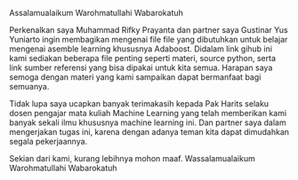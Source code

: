 Assalamualaikum Warohmatullahi Wabarokatuh

Perkenalkan saya Muhammad Rifky Prayanta dan partner saya Gustinar Yus Yuniarto ingin membagikan mengenai file file yang dibutuhkan untuk belajar mengenai asemble learning khususnya Adaboost. 
Didalam link gihub ini kami sediakan beberapa file penting seperti materi, source python, serta link sumber referensi yang bisa dipakai untuk kita semua. 
Harapan saya semoga dengan materi yang kami sampaikan dapat bermanfaat bagi semuanya. 

Tidak lupa saya ucapkan banyak terimakasih kepada Pak Harits selaku dosen pengajar mata kuliah Machine Learning yang telah memberikan kami banyak sekali ilmu khususnya machine learning ini. 
Dan partner saya dalam mengerjakan tugas ini, karena dengan adanya teman kita dapat dimudahkan segala pekerjaannya. 

Sekian dari kami, kurang lebihnya mohon maaf. 
Wassalamualaikum Warohmatullahi Wabarokatuh